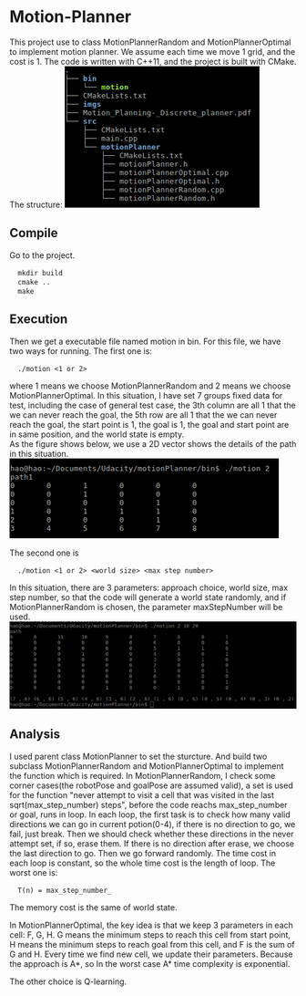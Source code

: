 # Motion-Planner

This project use to class MotionPlannerRandom and MotionPlannerOptimal to implement motion planner. We assume each time
we move 1 grid, and the cost is 1. The code is written with C++11, and the project is built with CMake. 
The structure:
![](imgs/tree.png)
## Compile
Go to the project.
```
  mkdir build
  cmake ..
  make
```

## Execution
Then we get a executable file named motion in bin. For this file, we have two ways for running. The first one is:
```
  ./motion <1 or 2>
```
where 1 means we choose  MotionPlannerRandom and 2 means we choose MotionPlannerOptimal. In this situation, I have set 7 groups fixed data for test, including the case of general test case, the 3th column are all 1 that the we can never reach the goal, the 5th row are all 1 that the we can never reach the goal, the start point is 1, the goal is 1, the goal and start point are in same position, and the world state is empty.  
As the figure shows below, we use a 2D vector shows the details of the path in this situation.
![](imgs/test1.png)

The second one is 
```
  ./motion <1 or 2> <world size> <max step number>
```
In this situation, there are 3 parameters: approach choice, world size, max step number, so that the code will generate a world state randomly, and if MotionPlannerRandom is chosen, the parameter maxStepNumber will be used.
![](imgs/test2.png)

## Analysis
I used parent class MotionPlanner to set the sturcture. And build two subclass MotionPlannerRandom and MotionPlannerOptimal to implement the function which is required. 
In MotionPlannerRandom, I check some corner cases(the robotPose and goalPose are assumed valid), a set is used for the function "never attempt to visit a cell that was visited in the last ​ sqrt(max_step_number)​ steps", before the code reachs max_step_number or goal, runs in loop. In each loop, the first task is to check how many valid directions we can go in current potion(0-4), if there is no direction to go, we fail, just break. Then we should check whether these directions in the never attempt set, if so, erase them. If there is no direction after erase, we choose the last direction to go. Then we go forward randomly. The time cost in each loop is constant, so the whole time cost is the length of loop. The worst one is:
```
  T(n) = max_step_number_
```

The memory cost is the same of world state.

In MotionPlannerOptimal, the key idea is that we keep 3 parameters in each cell: F, G, H. G means the minimum steps to reach this cell from start point, H means the minimum steps to reach goal from this cell, and F is the sum of G and H. Every time we find new cell, we update their parameters. Because the approach is A*, so In the worst case A* time complexity is exponential.

The other choice is Q-learning. 



